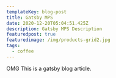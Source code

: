 ```yaml
---
templateKey: blog-post
title: Gatsby MPS
date: 2020-12-20T05:04:51.425Z
description: Gatsby MPS Description
featuredpost: true
featuredimage: /img/products-grid2.jpg
tags:
  - coffee
---
```

OMG This is a gatsby blog article.